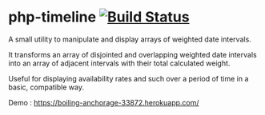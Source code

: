 # php-timeline [![Build Status](https://travis-ci.org/vctls/php-timeline.svg?branch=master)](https://travis-ci.org/vctls/php-timeline)

A small utility to manipulate and display arrays of weighted date intervals.

It transforms an array of disjointed and overlapping weighted date intervals
into an array of adjacent intervals with their total calculated weight.

Useful for displaying availability rates and such over a period of time in a basic, compatible way.

Demo : https://boiling-anchorage-33872.herokuapp.com/